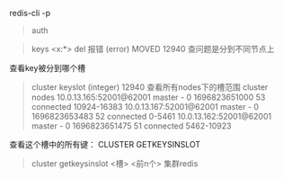 redis-cli <host> -p <port>
> auth <passwd>

> keys <x:*>
> del <akey>
报错 (error) MOVED 12940
查问题是分到不同节点上

查看key被分到哪个槽
> cluster keyslot <key>
(integer) 12940
查看所有nodes下的槽范围
> cluster nodes
10.0.13.165:52001@62001 master - 0 1696823651000 53 connected 10924-16383
10.0.13.167:52001@62001 master - 0 1696823653483 52 connected 0-5461
10.0.13.162:52001@62001 master - 0 1696823651475 51 connected 5462-10923

查看这个槽中的所有键： CLUSTER GETKEYSINSLOT
> cluster getkeysinslot <槽> <前n个>
集群redis
